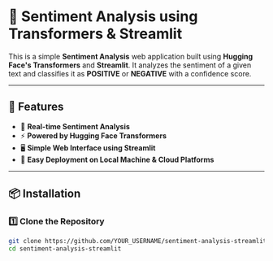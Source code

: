 # 📝 Sentiment Analysis using Transformers & Streamlit

This is a simple **Sentiment Analysis** web application built using **Hugging Face's Transformers** and **Streamlit**. It analyzes the sentiment of a given text and classifies it as **POSITIVE** or **NEGATIVE** with a confidence score.

---

## 📌 Features
- 🌟 **Real-time Sentiment Analysis**
- ⚡ **Powered by Hugging Face Transformers**
- 🖥️ **Simple Web Interface using Streamlit**
- 🚀 **Easy Deployment on Local Machine & Cloud Platforms**

---

## 📦 Installation

### 1️⃣ Clone the Repository
```bash
git clone https://github.com/YOUR_USERNAME/sentiment-analysis-streamlit.git
cd sentiment-analysis-streamlit



